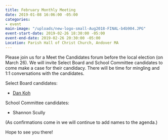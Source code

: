 ```yaml
---
title: February Monthly Meeting
date: 2019-01-08 16:06:00 -05:00
categories:
- event
main-image: "/uploads/new-logo-small-Aug2018-FINAL-b4b904.JPG"
event-start-date: 2019-02-26 18:30:00 -05:00
event-end-date: 2019-02-26 20:30:00 -05:00
Location: Parish Hall of Christ Church, Andover MA
---
```


Please join us for a Meet the Candidates forum before the local election (on March 26). We will invite Select Board and School Committee candidates to come make a case for their candidacy. There will be time for mingling and 1:1 conversations with the candidates. 

Select Board candidates: 
- [Dan Koh](http://teamkoh.com/)

School Committee candidates: 
- Shannon Scully

(As confirmations come in we will continue to add names to the agenda.)

Hope to see you there!